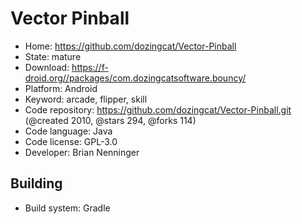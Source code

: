 # Vector Pinball

- Home: https://github.com/dozingcat/Vector-Pinball
- State: mature
- Download: https://f-droid.org//packages/com.dozingcatsoftware.bouncy/
- Platform: Android
- Keyword: arcade, flipper, skill
- Code repository: https://github.com/dozingcat/Vector-Pinball.git (@created 2010, @stars 294, @forks 114)
- Code language: Java
- Code license: GPL-3.0
- Developer: Brian Nenninger

## Building

- Build system: Gradle
